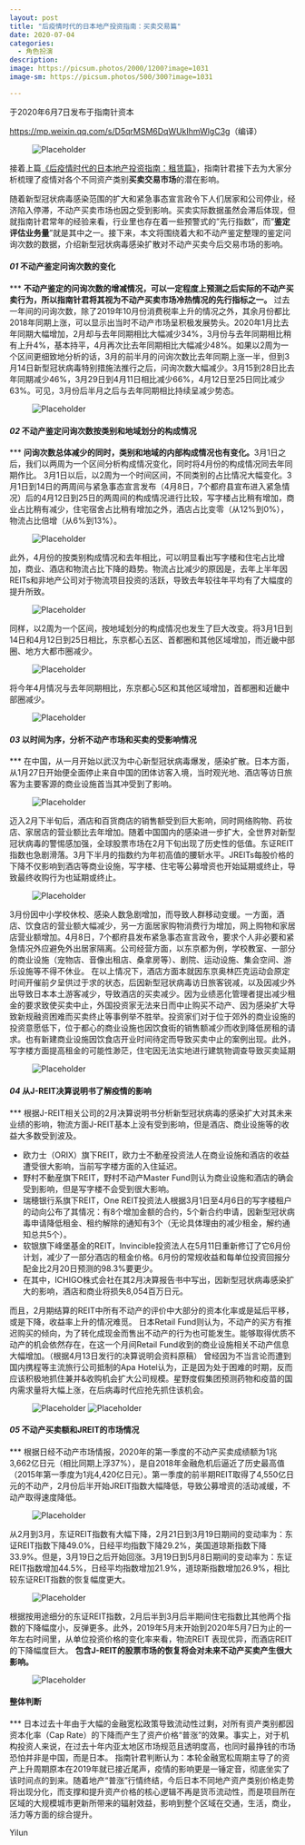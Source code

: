 ```yaml
---
layout: post
title: "后疫情时代的日本地产投资指南：买卖交易篇"
date: 2020-07-04
categories:
  - 角色扮演
description:
image: https://picsum.photos/2000/1200?image=1031
image-sm: https://picsum.photos/500/300?image=1031

---
```

于2020年6月7日发布于指南针资本

<a href="https://mp.weixin.qq.com/s/D5qrMSM6DqWUkIhmWlgC3g">https://mp.weixin.qq.com/s/D5qrMSM6DqWUkIhmWlgC3g</a>（编译）

<figure>
  <img src="https://github.com/yilun1017/blog-img/blob/master/2020-07-04-Japanese-Real-Estate-Investment-Guide-Sale/1.png?raw=true" alt="Placeholder"/>
  <!--<figcaption>Gentrify cray pug authentic, cliche listicle actually subway tile woke semiotics af.</figcaption>-->
</figure>

接着上篇<a href="{{site.url}}/2020/07/04/Japanese-Real-Estate-Investment-Guide-Lease/">《后疫情时代的日本地产投资指南：租赁篇》</a>，指南针君接下去为大家分析梳理了疫情对各个不同资产类别<b>买卖交易市场</b>的潜在影响。
<!--break-->
随着新型冠状病毒感染范围的扩大和紧急事态宣言政令下人们居家和公司停业，经济陷入停滞，不动产买卖市场也因之受到影响。买卖实际数据虽然会滞后体现，但就指南针君常年的经验来看，行业里也存在着一些预警式的”先行指数”，而”<b>鉴定评估业务量</b>”就是其中之一。接下来，本文将围绕着大和不动产鉴定整理的鉴定问询次数的数据，介绍新型冠状病毒感染扩散对不动产买卖今后交易市场的影响。



<h4><i>01 </i>不动产鉴定问询次数的变化</h4>
***
<b>不动产鉴定的问询次数的增减情况，可以一定程度上预测之后实际的不动产买卖行为，所以指南针君将其视为不动产买卖市场冷热情况的先行指标之一。</b>
过去一年间的问询次数，除了2019年10月份消费税率上升的情况之外，其余月份都比2018年同期上涨，可以显示出当时不动产市场呈积极发展势头。2020年1月比去年同期大幅增加，2月却与去年同期相比大幅减少34%，3月份与去年同期相比稍有上升4%，基本持平，4月再次比去年同期相比大幅减少48%。如果以2周为一个区间更细致地分析的话，3月的前半月的问询次数比去年同期上涨一半，但到3月14日新型冠状病毒特别措施法推行之后，问询次数大幅减少。3月15到28日比去年同期减少46%，3月29日到4月11日相比减少66%，4月12日至25日同比减少63%。可见，3月份后半月之后与去年同期相比持续呈减少势态。


<figure>
  <img src="https://github.com/yilun1017/blog-img/blob/master/2020-07-04-Japanese-Real-Estate-Investment-Guide-Sale/2.png?raw=true" alt="Placeholder"/>
  <!--<figcaption>Gentrify cray pug authentic, cliche listicle actually subway tile woke semiotics af.</figcaption>-->
</figure>

<h4><i>02 </i>不动产鉴定问询次数按类别和地域划分的构成情况</h4>
***
<b>问询次数总体减少的同时，类别和地域的内部构成情况也有变化。</b>3月1日之后，我们以两周为一个区间分析构成情况变化，同时将4月份的构成情况同去年同期作比。
3月1日以后，以2周为一个时间区间，不同类别的占比情况大幅变化。3月1日到14日的两周间与紧急事态宣言发布（4月8日，7个都府县宣布进入紧急情况）后的4月12日到25日的两周间的构成情况进行比较，写字楼占比稍有增加，商业占比稍有减少，住宅宿舍占比稍有增加之外，酒店占比变零（从12%到0%），物流占比倍增（从6%到13%）。

<figure>
  <img src="https://github.com/yilun1017/blog-img/blob/master/2020-07-04-Japanese-Real-Estate-Investment-Guide-Sale/3.png?raw=true" alt="Placeholder"/>
  <!--<figcaption>Gentrify cray pug authentic, cliche listicle actually subway tile woke semiotics af.</figcaption>-->
</figure>

此外，4月份的按类别构成情况和去年相比，可以明显看出写字楼和住宅占比增加，商业、酒店和物流占比下降的趋势。物流占比减少的原因是，去年上半年因REITs和非地产公司对于物流项目投资的活跃，导致去年较往年平均有了大幅度的提升所致。
<figure>
  <img src="https://github.com/yilun1017/blog-img/blob/master/2020-07-04-Japanese-Real-Estate-Investment-Guide-Sale/4.png?raw=true" alt="Placeholder"/>
  <!--<figcaption>Gentrify cray pug authentic, cliche listicle actually subway tile woke semiotics af.</figcaption>-->
</figure>
同样，以2周为一个区间，按地域划分的构成情况也发生了巨大改变。将3月1日到14日和4月12日到25日相比，东京都心五区、首都圈和其他区域增加，而近畿中部圈、地方大都市圈减少。
<figure>
  <img src="https://github.com/yilun1017/blog-img/blob/master/2020-07-04-Japanese-Real-Estate-Investment-Guide-Sale/5.png?raw=true" alt="Placeholder"/>
  <!--<figcaption>Gentrify cray pug authentic, cliche listicle actually subway tile woke semiotics af.</figcaption>-->
</figure>
将今年4月情况与去年同期相比，东京都心5区和其他区域增加，首都圈和近畿中部圈减少。
<figure>
  <img src="https://github.com/yilun1017/blog-img/blob/master/2020-07-04-Japanese-Real-Estate-Investment-Guide-Sale/6.png?raw=true" alt="Placeholder"/>
  <!--<figcaption>Gentrify cray pug authentic, cliche listicle actually subway tile woke semiotics af.</figcaption>-->
</figure>

<h4><i>03 </i>以时间为序，分析不动产市场和买卖的受影响情况</h4>
***
在中国，从一月开始以武汉为中心新型冠状病毒爆发，感染扩散。日本方面，从1月27日开始便全面停止来自中国的团体访客入境，当时观光地、酒店等访日旅客为主要客源的商业设施首当其冲受到了影响。
<figure>
  <img src="https://github.com/yilun1017/blog-img/blob/master/2020-07-04-Japanese-Real-Estate-Investment-Guide-Sale/7.png?raw=true" alt="Placeholder"/>
  <!--<figcaption>Gentrify cray pug authentic, cliche listicle actually subway tile woke semiotics af.</figcaption>-->
</figure>
迈入2月下半旬后，酒店和百货商店的销售额受到巨大影响，同时网络购物、药妆店、家居店的营业额比去年增加。随着中国国内的感染进一步扩大，全世界对新型冠状病毒的警惕感加强，全球股票市场在2月下旬出现了历史性的低值。东证REIT指数也急剧滑落。3月下半月的指数约为年初高值的腰斩水平。JREITs每股价格的下降不仅影响到酒店等商业设施，写字楼、住宅等公募增资也开始延期或终止，导致最终收购行为也延期或终止。
<figure>
  <img src="https://github.com/yilun1017/blog-img/blob/master/2020-07-04-Japanese-Real-Estate-Investment-Guide-Sale/8.png?raw=true" alt="Placeholder"/>
  <!--<figcaption>Gentrify cray pug authentic, cliche listicle actually subway tile woke semiotics af.</figcaption>-->
</figure>
3月份因中小学校休校、感染人数急剧增加，而导致人群移动变缓。一方面，酒店、饮食店的营业额大幅减少，另一方面居家购物消费行为增加，网上购物和家居店营业额增加。4月8日，7个都府县发布紧急事态宣言政令，要求个人非必要和紧急情况外应避免外出居家隔离。公司经营方面，以东京都为例，学校教室、一部分的商业设施（宠物店、音像出租店、桑拿房等）、剧院、运动设施、集会空间、游乐设施等不得不休业。
在以上情况下，酒店方面本就因东京奥林匹克运动会原定时间开催前夕呈供过于求的状态，后因新型冠状病毒访日旅客锐减，以及因减少外出导致日本本土游客减少，导致酒店的买卖减少。因为业绩恶化管理者提出减少租金的要求致使买卖中止，外国投资家无法来日而中止购买不动产、因为感染扩大导致新规融资困难而买卖终止等事例举不胜举。投资家们对于位于郊外的商业设施的投资意愿低下，位于都心的商业设施也因饮食街的销售额减少而收到降低房租的请求。也有新建商业设施因饮食店开业时间待定而导致买卖中止的案例出现。此外，写字楼方面提高租金的可能性渺茫，住宅因无法实地进行建筑物调查导致买卖延期
<figure>
  <img src="https://github.com/yilun1017/blog-img/blob/master/2020-07-04-Japanese-Real-Estate-Investment-Guide-Sale/9.png?raw=true" alt="Placeholder"/>
  <!--<figcaption>Gentrify cray pug authentic, cliche listicle actually subway tile woke semiotics af.</figcaption>-->
</figure>

<h4><i>04 </i>从J-REIT决算说明书了解疫情的影响</h4>
***
根据J-REIT相关公司的2月决算说明书分析新型冠状病毒的感染扩大对其未来业绩的影响，物流方面J-REIT基本上没有受到影响，但是酒店、商业设施等的收益大多数受到波及。
<ul>
  <li>欧力士（ORIX）旗下REIT，欧力士不動産投资法人在商业设施和酒店的收益遭受很大影响，当前写字楼方面的入住延迟。</li>
  <li>野村不動産旗下REIT，野村不动产Master Fund则认为商业设施和酒店的确会受到影响，但是写字楼不会受到很大影响。</li>
  <li>瑞穂银行系旗下REIT，One REIT投资法人根据3月1日至4月6日的写字楼租户的动向公布了其情况：有8个增加金额的合约，5个新合约申请，因新型冠状病毒申请降低租金、租约解除的通知有3个（无论具体理由的减少租金，解约通知总共5个）。</li>
  <li>软银旗下峰堡基金的REIT，Invincible投资法人在5月11日重新修订了它6月份计划，减少了一部分酒店的租金价格。6月份的常规收益和每单位投资回报分配金比2月20日预测的98.3%要更少。</li>
  <li>在其中，ICHIGO株式会社在其2月决算报告书中写出，因新型冠状病毒感染扩大的影响，酒店和商业将损失8,054百万日元。</li>
</ul>
而且，2月期结算的REIT中所有不动产的评价中大部分的资本化率或是延后平移，或是下降，收益率上升的情况难觅。
日本Retail Fund则认为，不动产的买方有推迟购买的倾向，为了转化成现金而售出不动产的行为也可能发生。能够取得优质不动产的机会依然存在，在这一个月间Retail Fund收到的商业设施相关不动产信息大幅增加。（根据4月13日发行的决算说明会资料原稿）
曾经因为不当言论而遭到国内携程等主流旅行公司抵制的Apa Hotel认为，正是因为处于困难的时期，反而应该积极地抓住兼并&收购机会扩大公司规模。星野度假集团预测药物和疫苗的国内需求量将大幅上涨，在后病毒时代应抢先抓住该机会。
<figure>
  <img src="https://github.com/yilun1017/blog-img/blob/master/2020-07-04-Japanese-Real-Estate-Investment-Guide-Sale/10.png?raw=true" alt="Placeholder"/>
  <img src="https://github.com/yilun1017/blog-img/blob/master/2020-07-04-Japanese-Real-Estate-Investment-Guide-Sale/11.png?raw=true" alt="Placeholder"/>
  <!--<figcaption>Gentrify cray pug authentic, cliche listicle actually subway tile woke semiotics af.</figcaption>-->
</figure>

<h4><i>05 </i>不动产买卖额和JREIT的市场情况</h4>
***
根据日经不动产市场情报，2020年的第一季度的不动产买卖成绩额为1兆3,662亿日元（相比同期上浮37%），是自2018年金融危机后逼近了历史最高值（2015年第一季度为1兆4,420亿日元）。第一季度的前半期REIT取得了4,550亿日元的不动产，2月份后半开始JREIT指数大幅降低，导致公募增资的活动减缓，不动产取得速度降低。
<figure>
  <img src="https://github.com/yilun1017/blog-img/blob/master/2020-07-04-Japanese-Real-Estate-Investment-Guide-Sale/12.png?raw=true" alt="Placeholder"/>
  <!--<figcaption>Gentrify cray pug authentic, cliche listicle actually subway tile woke semiotics af.</figcaption>-->
</figure>
从2月到3月，东证REIT指数有大幅下降，2月21日到3月19日期间的变动率为：东证REIT指数下降49.0%，日经平均指数下降29.2%，美国道琼斯指数下降33.9%。但是，3月19日之后开始回涨。3月19日到5月8日期间的变动率为：东证REIT指数增加44.5%，日经平均指数增加21.9%，道琼斯指数增加26.9%，相比较东证REIT指数的恢复幅度更大。
<figure>
  <img src="https://github.com/yilun1017/blog-img/blob/master/2020-07-04-Japanese-Real-Estate-Investment-Guide-Sale/13.png?raw=true" alt="Placeholder"/>
  <!--<figcaption>Gentrify cray pug authentic, cliche listicle actually subway tile woke semiotics af.</figcaption>-->
</figure>
根据按用途细分的东证REIT指数，2月后半到3月后半期间住宅指数比其他两个指数的下降幅度小，反弹更多。此外，2019年5月末开始到2020年5月7日为止的一年左右时间里，从单位投资价格的变化率来看，物流REIT 表现优异，而酒店REIT的下降幅度巨大。
<b>包含J-REIT的股票市场的恢复将会对未来不动产买卖产生很大影响。</b>
<figure>
  <img src="https://github.com/yilun1017/blog-img/blob/master/2020-07-04-Japanese-Real-Estate-Investment-Guide-Sale/14.png?raw=true" alt="Placeholder"/>
  <!--<figcaption>Gentrify cray pug authentic, cliche listicle actually subway tile woke semiotics af.</figcaption>-->
</figure>
 
<h4>整体判断</h4>
***
日本过去十年由于大幅的金融宽松政策导致流动性过剩，对所有资产类别都因资本化率（Cap Rate）的下降而产生了资产价格“普涨”的效果。事实上，对于机构投资人来说，在过去十年内亚太地区市场规范且透明度高，也同时最挣钱的市场恐怕并非是中国，而是日本。
指南针君判断认为：本轮金融宽松周期主导了的资产上升周期原本在2019年就已接近尾声，疫情的影响更是一锤定音，彻底坐实了该时间点的到来。随着地产“普涨”行情终结，今后日本不同地产资产类别价格走势将出现分化，而支撑和提升资产价格的核心逻辑不再是货币流动性，而是项目所在区域的大规模城市更新所带来的辐射效益，影响到整个区域在交通，生活，商业，活力等方面的综合提升。  

Yilun